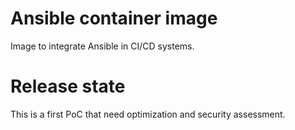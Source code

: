 # Ansible container image

Image to integrate Ansible in CI/CD systems.

# Release state

This is a first PoC that need optimization and security assessment.
